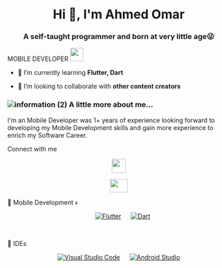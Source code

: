 <h1 align="center">Hi 👋, I'm Ahmed Omar</h1>
<h3 align="center">A self-taught programmer and born at very little age😜</h3>
<p> MOBILE DEVELOPER </a><img src="https://media.giphy.com/media/WUlplcMpOCEmTGBtBW/giphy.gif" width="30"> 


- 🌱 I’m currently learning **Flutter, Dart**

- 👯 I’m looking to collaborate with **other content creators**

### ![information (2)](https://user-images.githubusercontent.com/41602889/146625378-ef93b978-e468-4ce1-a1eb-ac1ba7aa3aa0.png) A little more about me...  

I'm an Mobile Developer was 1+ years of experience looking forward to developing my Mobile
Development skills and gain more experience to enrich my Software Career.

 Connect with me
<p align="center"> 
<a href=https://www.instagram.com/ahmedomar_3/ target="_blank" rel="noreferrer"><img src="https://raw.githubusercontent.com/danielcranney/readme-generator/main/public/icons/socials/instagram.svg" width="32" height="32" /></a>
  <p align="center">
<a href=https://www.linkedin.com/in/ahmed-omar-96a666207/ target="blank"><img align="center" src="https://raw.githubusercontent.com/rahuldkjain/github-profile-readme-generator/master/src/images/icons/Social/linked-in-alt.svg" alt=""Diaa Mohamed" height="30" width="40" /></a>

   🔵 Mobile Development ء
 
<p align="center">
  &emsp;
    <a href="https://flutter.dev"><img alt="Flutter" src="https://img.shields.io/badge/Flutter%20-%23F05033.svg?style=plastic&logo=flutter&logoColor=white"></a>
  &emsp;
    <a href="https://dart.dev"><img alt="Dart" src="https://img.shields.io/badge/dart-%23181717.svg?style=plastic&logo=dart&logoColor=white"></a>
 
  &emsp;
</p>

   🔵 IDEs
 
<p align="center">
  &emsp;
    <a href="#"><img alt="Visual Studio Code" src="https://img.shields.io/badge/Visual%20Studio%20Code-0078d7.svg?style=plastic&logo=visual-studio-code&logoColor=white"></a>
  &emsp;
    <a href="#"><img alt="Android Studio" src="https://img.shields.io/badge/Andriod%20Studio-0078d7.svg?&style=plastic&logo=android&studioColor=white" /></a>
  &emsp;
 </p>
  

